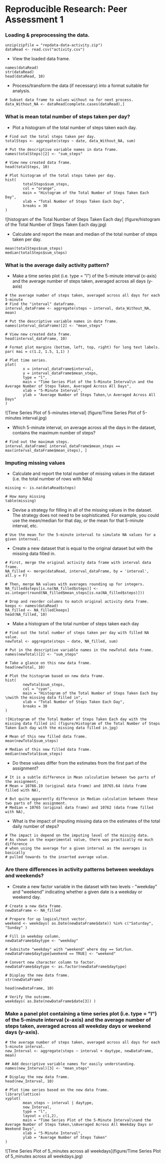 # Reproducible Research: Peer Assessment 1


### Loading & preprocessing the data.
```{r loaddata}
unzip(zipfile = "repdata-data-activity.zip")
dataRead <- read.csv("activity.csv")
```


- View the loaded data frame.
```{r showdata}
names(dataRead)
str(dataRead)
head(dataRead, 10)
```

- Process/transform the data (if necessary) into a format suitable for analysis.
```{r processdata}
# Subset data frame to values without na for next process.
data_Without_NA <- dataRead[complete.cases(dataRead),]
```


### What is mean total number of steps taken per day?

- Plot a histogram of the total number of steps taken each day.
```{r}
# Find out the total steps taken per day.
totalSteps <- aggregate(steps ~ date, data_Without_NA, sum)

# Put the descriptive variable names in data frame.
names(totalSteps)[2] <- "sum_steps"

# View new created data frame.
head(totalSteps, 10)

# Plot histogram of the total steps taken per day.
hist(
        totalSteps$sum_steps,
        col = "orange",
        main = "Histogram of the Total Number of Steps Taken Each Day",
        xlab = "Total Number of Steps Taken Each Day",
        breaks = 30
)
```


![histogram of the Total Number of Steps Taken Each day] (figure/histogram of the Total Number of Steps Taken Each day.jpg)



- Calculate and report the mean and median of the total number of steps taken per day.
```{r}
mean(totalSteps$sum_steps)
median(totalSteps$sum_steps)
```


### What is the average daily activity pattern?
- Make a time series plot (i.e. type = "l") of the 5-minute interval (x-axis) and the average number of steps taken, averaged across all days (y-axis)
```{r}
# the average number of steps taken, averaged across all days for each 5-minute
# Find the "interval" dataframe.
interval_dataFrame <- aggregate(steps ~ interval, data_Without_NA, mean)

# Put the descriptive variable names in data frame.
names(interval_dataFrame)[2] <- "mean_steps"

# View new created data frame.
head(interval_dataFrame, 10)

# Format plot margins (bottom, left, top, right) for long text labels.
par( mai = c(1.2, 1.5, 1,1) )

# Plot time series.
plot(
        x = interval_dataFrame$interval,
        y = interval_dataFrame$mean_steps,
        type = "l",
        main = "Time Series Plot of the 5-Minute Interval\n and the Average Number of Steps Taken, Averaged Across All Days",
        xlab = "5-Minute Interval",
        ylab = "Average Number of Steps Taken,\n Averaged Across All Days"
)
```
![Time Series Plot of 5-minutes interval] (figure/Time Series Plot of 5-minutes interval.jpg)

- Which 5-minute interval, on average across all the days in the dataset, contains the maximum number of steps?
```{r}
# Find out the maximum steps.
interval_dataFrame[ interval_dataFrame$mean_steps == max(interval_dataFrame$mean_steps), ]
```

### Imputing missing values
- Calculate and report the total number of missing values in the dataset (i.e. the total number of rows with NAs)
```{r how_many_missing}
missing <- is.na(dataRead$steps)

# How many missing
table(missing)
```



- Devise a strategy for filling in all of the missing values in the dataset. The strategy does not need to be sophisticated. For example, you could use the mean/median for that day, or the mean for that 5-minute interval, etc.
```{r}
# Use the mean for the 5-minute interval to simulate NA values for a given internval.
```


- Create a new dataset that is equal to the original dataset but with the missing data filled in.
```{r}
# First, merge the original activity data frame with interval data frame.
NA_filled <- merge(dataRead, interval_dataFrame, by = 'interval', all.y = F)

# Then, merge NA values with averages rounding up for integers.
NA_filled$steps[is.na(NA_filled$steps)] <- as.integer(round(NA_filled$mean_steps[is.na(NA_filled$steps)]))

# Drop and reorder columns to match original activity data frame.
keeps <- names(dataRead)
NA_filled <- NA_filled[keeps]
head(NA_filled, 10)
```


- Make a histogram of the total number of steps taken each day
```{r}
# Find out the total number of steps taken per day with filled NA value.
newTotal <- aggregate(steps ~ date, NA_filled, sum)

# Put in the descriptive variable names in the newTotal data frame.
names(newTotal)[2] <- "sum_steps"

# Take a glance on this new data frame.
head(newTotal, 10)

# Plot the histogram based on new data frame.
hist(
        newTotal$sum_steps,
        col = "cyan",
        main = "Histogram of the Total Number of Steps Taken Each Day \nwith the missing data filled in",
        xlab = "Total Number of Steps Taken Each Day",
        breaks = 30
)

![Histogram of the Total Number of Steps Taken Each day with the missing data filled in] (figure/Histogram of the Total Number of Steps Taken Each day with the missing data filled in.jpg)

# Mean of this new filled data frame.
mean(newTotal$sum_steps)

# Median of this new filled data frame.
median(newTotal$sum_steps)
```

- Do these values differ from the estimates from the first part of the assignment?
```{r}
# It is a subtle difference in Mean calculation between two parts of the assignment; 
# Mean = 10766.19 (original data frame) and 10765.64 (data frame filled with NA),

# But quite apparently difference in Median calculation between these two parts of the assignment.
# Median = 10765 (original data frame) and 10762 (data frame filled with NA),
```


- What is the impact of imputing missing data on the estimates of the total daily number of steps?
```{r}
# The impact is depend on the imputing level of the missing data.
# As shown in the experimental value, there was practically no much difference 
# when using the average for a given interval as the averages is basically 
# pulled towards to the inserted average value.
```


### Are there differences in activity patterns between weekdays and weekends?
- Create a new factor variable in the dataset with two levels - "weekday" and "weekend" indicating whether a given date is a weekday or weekend day.
```{r}
# Create a new data frame.
newDataFrame <- NA_filled

# Prepare for up logical/test vector.
weekend <- weekdays( as.Date(newDataFrame$date)) %in% c("Saturday", "Sunday" )

# Fill in weekday column.
newDataFrame$daytype <- "weekday"

# Subsitute "weekday" with "weekend" where day == Sat/Sun.
newDataFrame$daytype[weekend == TRUE] <- "weekend"

# Convert new character column to factor.
newDataFrame$daytype <- as.factor(newDataFrame$daytype)

# Display the new data frame.
str(newDataFrame)

head(newDataFrame, 10)

# Verify the outcome.
weekdays( as.Date(newDataFrame$date[3]) )
```


### Make a panel plot containing a time series plot (i.e. type = "l") of the 5-minute interval (x-axis) and the average number of steps taken, averaged across all weekday days or weekend days (y-axis).
```{r}
# the average number of steps taken, averaged across all days for each 5-minute interval.
new_Interval <- aggregate(steps ~ interval + daytype, newDataFrame, mean)

## Add descriptive variable names for easily understanding.
names(new_Interval)[3] <- "mean_steps"

# Display the new data frame.
head(new_Interval, 10)

# Plot time series based on the new data frame.
library(lattice)
xyplot(
        mean_steps ~ interval | daytype,
        new_Interval,
        type = "l",
        layout = c(1,2),
        main = "Time Series Plot of the 5-Minute Interval\nand the Average Number of Steps Taken,\nAveraged Across All Weekday Days or Weekend Days",
        xlab = "5-Minute Interval",
        ylab = "Average Number of Steps Taken"
)

```
![Time Series Plot of 5_minutes across all weekdays](figure/Time Series Plot of 5_minutes across all weekdays.jpg)
